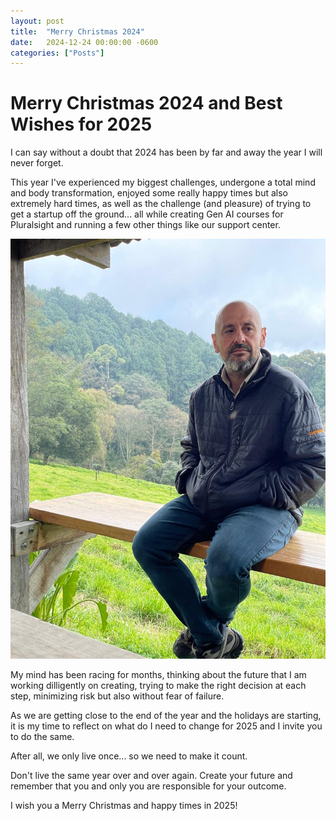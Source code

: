 ```yaml
---
layout: post
title:  "Merry Christmas 2024"
date:   2024-12-24 00:00:00 -0600
categories: ["Posts"] 
---
```

# Merry Christmas 2024 and Best Wishes for 2025
I can say without a doubt that 2024 has been by far and away the year I will never forget.

This year I've experienced my biggest challenges, undergone a total mind and body transformation, enjoyed some really happy times but also extremely hard times, as well as the challenge (and pleasure) of trying to get a startup off the ground... all while creating Gen AI courses for Pluralsight and running a few other things like our support center.

![xavier thinking](./images/Xavier%20Retes%20Thinking.jpg)

My mind has been racing for months, thinking about the future that I am working dilligently on creating, trying to make the right decision at each step, minimizing risk but also without fear of failure.

As we are getting close to the end of the year and the holidays are starting, it is my time to reflect on what do I need to change for 2025 and I invite you to do the same.

After all, we only live once... so we need to make it count.

Don't live the same year over and over again. Create your future and remember that you and only you are responsible for your outcome.

I wish you a Merry Christmas and happy times in 2025!